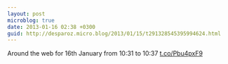 ```yaml
---
layout: post
microblog: true
date: 2013-01-16 02:38 +0300
guid: http://desparoz.micro.blog/2013/01/15/t291328545395994624.html
---
```

Around the web for 16th January from 10:31 to 10:37 [t.co/Pbu4pxF9](http://t.co/Pbu4pxF9)
